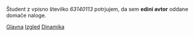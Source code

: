 Študent z vpisno številko _63140113_ potrjujem, da sem __edini avtor__ oddane domače naloge.

[Glavna](https://rawgit.com/mk6614/stroboskop/master/stroboskop.html)
[Izgled](https://rawgit.com/mk6614/stroboskop/izgled/stroboskop.html)
[Dinamika](https://rawgit.com/mk6614/stroboskop/dinamika/stroboskop.html)